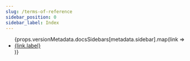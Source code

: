 ```yaml
---
slug: /terms-of-reference
sidebar_position: 0
sidebar_label: Index
---
```


<ul>
{props.versionMetadata.docsSidebars[metadata.sidebar].map(link => <li><a href={link.href}>{link.label}</a></li>)}
</ul>